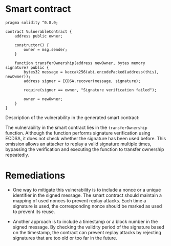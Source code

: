 # Smart contract

```solidity
pragma solidity ^0.8.0;

contract VulnerableContract {
    address public owner;

    constructor() {
        owner = msg.sender;
    }

    function transferOwnership(address newOwner, bytes memory signature) public {
        bytes32 message = keccak256(abi.encodePacked(address(this), newOwner));
        address signer = ECDSA.recover(message, signature);
        
        require(signer == owner, "Signature verification failed");
        
        owner = newOwner;
    }
}
```

Description of the vulnerability in the generated smart contract:

The vulnerability in the smart contract lies in the `transferOwnership` function. Although the function performs signature verification using ECDSA, it does not check whether the signature has been used before. This omission allows an attacker to replay a valid signature multiple times, bypassing the verification and executing the function to transfer ownership repeatedly.

# Remediations

- One way to mitigate this vulnerability is to include a nonce or a unique identifier in the signed message. The smart contract should maintain a mapping of used nonces to prevent replay attacks. Each time a signature is used, the corresponding nonce should be marked as used to prevent its reuse.
  
- Another approach is to include a timestamp or a block number in the signed message. By checking the validity period of the signature based on the timestamp, the contract can prevent replay attacks by rejecting signatures that are too old or too far in the future.